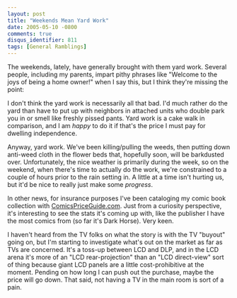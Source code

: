 ```yaml
---
layout: post
title: "Weekends Mean Yard Work"
date: 2005-05-10 -0800
comments: true
disqus_identifier: 811
tags: [General Ramblings]
---
```

The weekends, lately, have generally brought with them yard work.
Several people, including my parents, impart pithy phrases like "Welcome
to the joys of being a home owner!" when I say this, but I think they're
missing the point:
 
 I don't think the yard work is necessarily all that bad. I'd much
rather do the yard than have to put up with neighbors in attached units
who double park you in or smell like freshly pissed pants. Yard work is
a cake walk in comparison, and I am *happy* to do it if that's the price
I must pay for dwelling independence.
 
 Anyway, yard work. We've been killing/pulling the weeds, then putting
down anti-weed cloth in the flower beds that, hopefully soon, will be
barkdusted over. Unfortunately, the nice weather is primarily during the
week, so on the weekend, when there's time to actually do the work,
we're constrained to a couple of hours prior to the rain setting in. A
little at a time isn't hurting us, but it'd be nice to really just make
some *progress*.
 
 In other news, for insurance purposes I've been cataloging my comic
book collection with
[ComicsPriceGuide.com](http://www.comicspriceguide.com/). Just from a
curiosity perspective, it's interesting to see the stats it's coming up
with, like the publisher I have the most comics from (so far it's Dark
Horse). Very keen.
 
 I haven't heard from the TV folks on what the story is with the TV
"buyout" going on, but I'm starting to investigate what's out on the
market as far as TVs are concerned. It's a toss-up between LCD and DLP,
and in the LCD arena it's more of an "LCD rear-projection" than an "LCD
direct-view" sort of thing because giant LCD panels are a little
cost-prohibitive at the moment. Pending on how long I can push out the
purchase, maybe the price will go down. That said, not having a TV in
the main room is sort of a pain.
